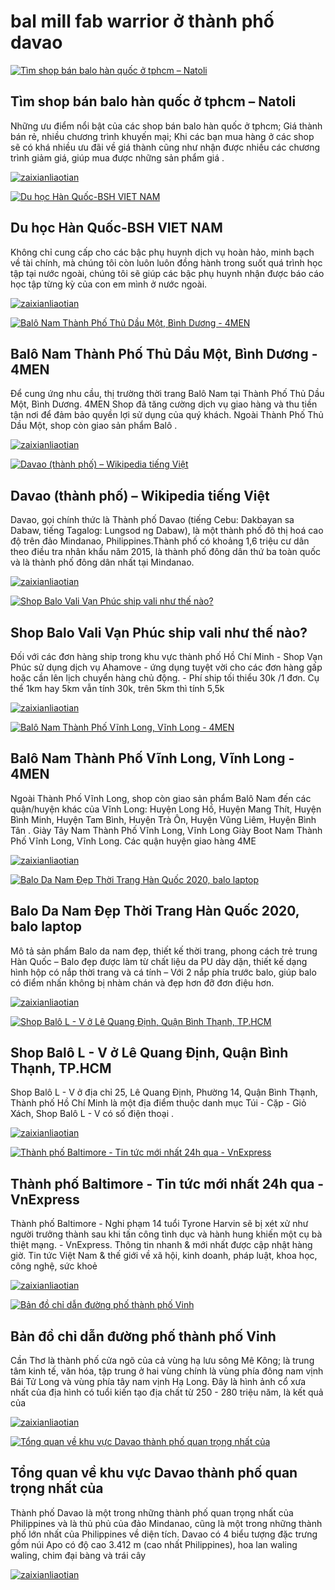 # bal mill fab warrior ở thành phố davao
<a href="https://mnn.zoosnet.net/LR/Chatpre.aspx?id=MNN94995150&p=https://topgrinding.com/" target="_blank">![Tìm shop bán balo hàn quốc ở tphcm – Natoli](https://github.com/technlg/images/blob/main/13.jpg)</a>
## Tìm shop bán balo hàn quốc ở tphcm – Natoli
Những ưu điểm nổi bật của các shop bán balo hàn quốc ở tphcm; Giá thành bán rẻ, nhiều chương trình khuyến mại; Khi các bạn mua hàng ở các shop sẽ có khá nhiều ưu đãi về giá thành cũng như nhận được nhiều các chương trình giảm giá, giúp mua được những sản phẩm giá .
<a href="https://mnn.zoosnet.net/LR/Chatpre.aspx?id=MNN94995150&p=https://topgrinding.com/" target="_blank"><img src="https://github.com/technlg/images/raw/main/chat11.jpg" alt="zaixianliaotian"/></a><a href="//whatsapp.shibangsoft.com/WhatsApp.php" ><img src="https://github.com/technlg/images/raw/main/chat11.png" alt=""></a>
<a href="https://mnn.zoosnet.net/LR/Chatpre.aspx?id=MNN94995150&p=https://topgrinding.com/" target="_blank">![Du học Hàn Quốc-BSH VIET NAM](https://github.com/technlg/images/blob/main/51.jpg)</a>
## Du học Hàn Quốc-BSH VIET NAM
Không chỉ cung cấp cho các bậc phụ huynh dịch vụ hoàn hảo, minh bạch về tài chính, mà chúng tôi còn luôn luôn đồng hành trong suốt quá trình học tập tại nước ngoài, chúng tôi sẽ giúp các bậc phụ huynh nhận được báo cáo học tập từng kỳ của con em mình ở nước ngoài.
<a href="https://mnn.zoosnet.net/LR/Chatpre.aspx?id=MNN94995150&p=https://topgrinding.com/" target="_blank"><img src="https://github.com/technlg/images/raw/main/chat11.jpg" alt="zaixianliaotian"/></a><a href="//whatsapp.shibangsoft.com/WhatsApp.php" ><img src="https://github.com/technlg/images/raw/main/chat11.png" alt=""></a>
<a href="https://mnn.zoosnet.net/LR/Chatpre.aspx?id=MNN94995150&p=https://topgrinding.com/" target="_blank">![Balô Nam Thành Phố Thủ Dầu Một, Bình Dương - 4MEN](https://github.com/technlg/images/blob/main/23.jpg)</a>
## Balô Nam Thành Phố Thủ Dầu Một, Bình Dương - 4MEN
Để cung ứng nhu cầu, thị trường thời trang Balô Nam tại Thành Phố Thủ Dầu Một, Bình Dương. 4MEN Shop đã tăng cường dịch vụ giao hàng và thu tiền tận nơi để đảm bảo quyền lợi sử dụng của quý khách. Ngoài Thành Phố Thủ Dầu Một, shop còn giao sản phẩm Balô .
<a href="https://mnn.zoosnet.net/LR/Chatpre.aspx?id=MNN94995150&p=https://topgrinding.com/" target="_blank"><img src="https://github.com/technlg/images/raw/main/chat11.jpg" alt="zaixianliaotian"/></a><a href="//whatsapp.shibangsoft.com/WhatsApp.php" ><img src="https://github.com/technlg/images/raw/main/chat11.png" alt=""></a>
<a href="https://mnn.zoosnet.net/LR/Chatpre.aspx?id=MNN94995150&p=https://topgrinding.com/" target="_blank">![Davao (thành phố) – Wikipedia tiếng Việt](https://github.com/technlg/images/blob/main/13.jpg)</a>
## Davao (thành phố) – Wikipedia tiếng Việt
Davao, gọi chính thức là Thành phố Davao (tiếng Cebu: Dakbayan sa Dabaw, tiếng Tagalog: Lungsod ng Dabaw), là một thành phố đô thị hoá cao độ trên đảo Mindanao, Philippines.Thành phố có khoảng 1,6 triệu cư dân theo điều tra nhân khẩu năm 2015, là thành phố đông dân thứ ba toàn quốc và là thành phố đông dân nhất tại Mindanao.
<a href="https://mnn.zoosnet.net/LR/Chatpre.aspx?id=MNN94995150&p=https://topgrinding.com/" target="_blank"><img src="https://github.com/technlg/images/raw/main/chat11.jpg" alt="zaixianliaotian"/></a><a href="//whatsapp.shibangsoft.com/WhatsApp.php" ><img src="https://github.com/technlg/images/raw/main/chat11.png" alt=""></a>
<a href="https://mnn.zoosnet.net/LR/Chatpre.aspx?id=MNN94995150&p=https://topgrinding.com/" target="_blank">![Shop Balo Vali Vạn Phúc ship vali như thế nào?](https://github.com/technlg/images/blob/main/51.jpg)</a>
## Shop Balo Vali Vạn Phúc ship vali như thế nào?
Đối với các đơn hàng ship trong khu vực thành phố Hồ Chí Minh - Shop Vạn Phúc sử dụng dịch vụ Ahamove - ứng dụng tuyệt vời cho các đơn hàng gấp hoặc cần lên lịch chuyển hàng chủ động. - Phí ship tối thiểu 30k /1 đơn. Cụ thể 1km hay 5km vẫn tính 30k, trên 5km thì tính 5,5k 
<a href="https://mnn.zoosnet.net/LR/Chatpre.aspx?id=MNN94995150&p=https://topgrinding.com/" target="_blank"><img src="https://github.com/technlg/images/raw/main/chat11.jpg" alt="zaixianliaotian"/></a><a href="//whatsapp.shibangsoft.com/WhatsApp.php" ><img src="https://github.com/technlg/images/raw/main/chat11.png" alt=""></a>
<a href="https://mnn.zoosnet.net/LR/Chatpre.aspx?id=MNN94995150&p=https://topgrinding.com/" target="_blank">![Balô Nam Thành Phố Vĩnh Long, Vĩnh Long - 4MEN](https://github.com/technlg/images/blob/main/46.jpg)</a>
## Balô Nam Thành Phố Vĩnh Long, Vĩnh Long - 4MEN
Ngoài Thành Phố Vĩnh Long, shop còn giao sản phẩm Balô Nam đến các quận/huyện khác của Vĩnh Long: Huyện Long Hồ, Huyện Mang Thít, Huyện Bình Minh, Huyện Tam Bình, Huyện Trà Ôn, Huyện Vũng Liêm, Huyện Bình Tân . Giày Tây Nam Thành Phố Vĩnh Long, Vĩnh Long Giày Boot Nam Thành Phố Vĩnh Long, Vĩnh Long. Các quận huyện giao hàng 4ME
<a href="https://mnn.zoosnet.net/LR/Chatpre.aspx?id=MNN94995150&p=https://topgrinding.com/" target="_blank"><img src="https://github.com/technlg/images/raw/main/chat11.jpg" alt="zaixianliaotian"/></a><a href="//whatsapp.shibangsoft.com/WhatsApp.php" ><img src="https://github.com/technlg/images/raw/main/chat11.png" alt=""></a>
<a href="https://mnn.zoosnet.net/LR/Chatpre.aspx?id=MNN94995150&p=https://topgrinding.com/" target="_blank">![Balo Da Nam Đẹp Thời Trang Hàn Quốc 2020, balo laptop](https://github.com/technlg/images/blob/main/14.jpg)</a>
## Balo Da Nam Đẹp Thời Trang Hàn Quốc 2020, balo laptop
Mô tả sản phẩm Balo da nam đẹp, thiết kế thời trang, phong cách trẻ trung Hàn Quốc – Balo đẹp được làm từ chất liệu da PU dày dặn, thiết kế dạng hình hộp có nắp thời trang và cá tính – Với 2 nắp phía trước balo, giúp balo có điểm nhấn không bị nhàm chán và đẹp hơn đỡ đơn điệu hơn.
<a href="https://mnn.zoosnet.net/LR/Chatpre.aspx?id=MNN94995150&p=https://topgrinding.com/" target="_blank"><img src="https://github.com/technlg/images/raw/main/chat11.jpg" alt="zaixianliaotian"/></a><a href="//whatsapp.shibangsoft.com/WhatsApp.php" ><img src="https://github.com/technlg/images/raw/main/chat11.png" alt=""></a>
<a href="https://mnn.zoosnet.net/LR/Chatpre.aspx?id=MNN94995150&p=https://topgrinding.com/" target="_blank">![Shop Balô L - V ở Lê Quang Định, Quận Bình Thạnh, TP.HCM ](https://github.com/technlg/images/blob/main/41.jpg)</a>
## Shop Balô L - V ở Lê Quang Định, Quận Bình Thạnh, TP.HCM 
Shop Balô L - V ở địa chỉ 25, Lê Quang Định, Phường 14, Quận Bình Thạnh, Thành phố Hồ Chí Minh là một địa điểm thuộc danh mục Túi - Cặp - Giỏ Xách, Shop Balô L - V có số điện thoại .
<a href="https://mnn.zoosnet.net/LR/Chatpre.aspx?id=MNN94995150&p=https://topgrinding.com/" target="_blank"><img src="https://github.com/technlg/images/raw/main/chat11.jpg" alt="zaixianliaotian"/></a><a href="//whatsapp.shibangsoft.com/WhatsApp.php" ><img src="https://github.com/technlg/images/raw/main/chat11.png" alt=""></a>
<a href="https://mnn.zoosnet.net/LR/Chatpre.aspx?id=MNN94995150&p=https://topgrinding.com/" target="_blank">![Thành phố Baltimore - Tin tức mới nhất 24h qua - VnExpress](https://github.com/technlg/images/blob/main/21.jpg)</a>
## Thành phố Baltimore - Tin tức mới nhất 24h qua - VnExpress
Thành phố Baltimore - Nghi phạm 14 tuổi Tyrone Harvin sẽ bị xét xử như người trưởng thành sau khi tấn công tình dục và hành hung khiến một cụ bà thiệt mạng. - VnExpress. Thông tin nhanh & mới nhất được cập nhật hàng giờ. Tin tức Việt Nam & thế giới về xã hội, kinh doanh, pháp luật, khoa học, công nghệ, sức khoẻ 
<a href="https://mnn.zoosnet.net/LR/Chatpre.aspx?id=MNN94995150&p=https://topgrinding.com/" target="_blank"><img src="https://github.com/technlg/images/raw/main/chat11.jpg" alt="zaixianliaotian"/></a><a href="//whatsapp.shibangsoft.com/WhatsApp.php" ><img src="https://github.com/technlg/images/raw/main/chat11.png" alt=""></a>
<a href="https://mnn.zoosnet.net/LR/Chatpre.aspx?id=MNN94995150&p=https://topgrinding.com/" target="_blank">![Bản đồ chỉ dẫn đường phố thành phố Vinh](https://github.com/technlg/images/blob/main/22.jpg)</a>
## Bản đồ chỉ dẫn đường phố thành phố Vinh
Cần Thơ là thành phố cửa ngõ của cả vùng hạ lưu sông Mê Kông; là trung tâm kinh tế, văn hóa,  tập trung ở hai vùng chính là vùng phía đông nam vịnh Bái Tử Long và vùng phía tây nam vịnh Hạ Long. Đây là hình ảnh cổ xưa nhất của địa hình có tuổi kiến tạo địa chất từ 250 - 280 triệu năm, là kết quả của 
<a href="https://mnn.zoosnet.net/LR/Chatpre.aspx?id=MNN94995150&p=https://topgrinding.com/" target="_blank"><img src="https://github.com/technlg/images/raw/main/chat11.jpg" alt="zaixianliaotian"/></a><a href="//whatsapp.shibangsoft.com/WhatsApp.php" ><img src="https://github.com/technlg/images/raw/main/chat11.png" alt=""></a>
<a href="https://mnn.zoosnet.net/LR/Chatpre.aspx?id=MNN94995150&p=https://topgrinding.com/" target="_blank">![Tổng quan về khu vực Davao thành phố quan trọng nhất của ](https://github.com/technlg/images/blob/main/36.jpg)</a>
## Tổng quan về khu vực Davao thành phố quan trọng nhất của 
Thành phố Davao là một trong những thành phố quan trọng nhất của Philippines và là thủ phủ của đảo Mindanao, cũng là một trong những thành phố lớn nhất của Philippines về diện tích. Davao có 4 biểu tượng đặc trưng gồm núi Apo có độ cao 3.412 m (cao nhất Philippines), hoa lan waling waling, chim đại bàng và trái cây 
<a href="https://mnn.zoosnet.net/LR/Chatpre.aspx?id=MNN94995150&p=https://topgrinding.com/" target="_blank"><img src="https://github.com/technlg/images/raw/main/chat11.jpg" alt="zaixianliaotian"/></a><a href="//whatsapp.shibangsoft.com/WhatsApp.php" ><img src="https://github.com/technlg/images/raw/main/chat11.png" alt=""></a>

